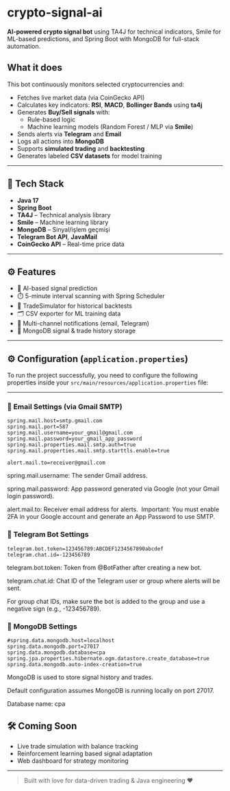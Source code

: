 #  crypto-signal-ai

**AI-powered crypto signal bot** using TA4J for technical indicators, Smile for ML-based predictions, and Spring Boot with MongoDB for full-stack automation.

##  What it does

This bot continuously monitors selected cryptocurrencies and:

- Fetches live market data (via CoinGecko API)
- Calculates key indicators: **RSI**, **MACD**, **Bollinger Bands** using **ta4j**
- Generates **Buy/Sell signals** with:
    - Rule-based logic
    - Machine learning models (Random Forest / MLP via **Smile**)
- Sends alerts via **Telegram** and **Email**
- Logs all actions into **MongoDB**
- Supports **simulated trading** and **backtesting**
- Generates labeled **CSV datasets** for model training

---

## 🚀 Tech Stack

- **Java 17**
- **Spring Boot**
- **TA4J** – Technical analysis library
- **Smile** – Machine learning library
- **MongoDB** – Sinyal/işlem geçmişi
- **Telegram Bot API**, **JavaMail**
- **CoinGecko API** – Real-time price data

---

## ⚙️ Features

- 🧠 AI-based signal prediction
- ⏱️ 5-minute interval scanning with Spring Scheduler
- 🧪 TradeSimulator for historical backtests
- 🗂️ CSV exporter for ML training data
- 🔔 Multi-channel notifications (email, Telegram)
- 💾 MongoDB signal & trade history storage

---

## ⚙️ Configuration (`application.properties`)

To run the project successfully, you need to configure the following properties inside your `src/main/resources/application.properties` file:

---

### 📧 Email Settings (via Gmail SMTP)

```properties
spring.mail.host=smtp.gmail.com
spring.mail.port=587
spring.mail.username=your_gmail@gmail.com
spring.mail.password=your_gmail_app_password
spring.mail.properties.mail.smtp.auth=true
spring.mail.properties.mail.smtp.starttls.enable=true

alert.mail.to=receiver@gmail.com
```
spring.mail.username: The sender Gmail address.

spring.mail.password: App password generated via Google (not your Gmail login password).

alert.mail.to: Receiver email address for alerts.
️ Important: You must enable 2FA in your Google account and generate an App Password to use SMTP.

### 📲 Telegram Bot Settings
``` properties
telegram.bot.token=123456789:ABCDEF1234567890abcdef
telegram.chat.id=-123456789
```
telegram.bot.token: Token from @BotFather after creating a new bot.

telegram.chat.id: Chat ID of the Telegram user or group where alerts will be sent.

For group chat IDs, make sure the bot is added to the group and use a negative sign (e.g., -123456789).

### 🍃 MongoDB Settings

```properties
#spring.data.mongodb.host=localhost
spring.data.mongodb.port=27017
spring.data.mongodb.database=cpa
spring.jpa.properties.hibernate.ogm.datastore.create_database=true
spring.data.mongodb.auto-index-creation=true

```
MongoDB is used to store signal history and trades.

Default configuration assumes MongoDB is running locally on port 27017.

Database name: cpa

## 🛠️ Coming Soon

- Live trade simulation with balance tracking
- Reinforcement learning based signal adaptation
- Web dashboard for strategy monitoring

---

> Built with love for data-driven trading & Java engineering ♥️
